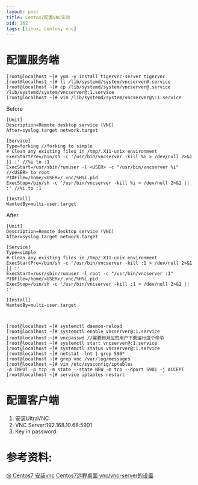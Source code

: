 ```yaml
---
layout: post
title: Centos7配置VNC实战
pid: 162
tags: [linux, centos, vnc]
---
```

# 配置服务端

    [root@localhost ~]# yum -y install tigervnc-server tigervnc
    [root@localhost ~]# ll /lib/systemd/system/vncserver@.service
    [root@localhost ~]# cp /lib/systemd/system/vncserver@.service /lib/systemd/system/vncserver@:1.service
    [root@localhost ~]# vim /lib/systemd/system/vncserver@\:1.service

Before 

    [Unit]
    Description=Remote desktop service (VNC)
    After=syslog.target network.target

    [Service]
    Type=forking //forking to simple
    # Clean any existing files in /tmp/.X11-unix environment
    ExecStartPre=/bin/sh -c '/usr/bin/vncserver -kill %i > /dev/null 2>&1 || :' //%i to :1
    ExecStart=/usr/sbin/runuser -l <USER> -c "/usr/bin/vncserver %i" //<USER> to root
    PIDFile=/home/<USER>/.vnc/%H%i.pid
    ExecStop=/bin/sh -c '/usr/bin/vncserver -kill %i > /dev/null 2>&1 || :' //%i to :1

    [Install]
    WantedBy=multi-user.target


After

    [Unit]
    Description=Remote desktop service (VNC)
    After=syslog.target network.target

    [Service]
    Type=simple
    # Clean any existing files in /tmp/.X11-unix environment
    ExecStartPre=/bin/sh -c '/usr/bin/vncserver -kill :1 > /dev/null 2>&1 || :'
    ExecStart=/usr/sbin/runuser -l root -c "/usr/bin/vncserver :1"
    PIDFile=/home/<USER>/.vnc/%H%i.pid
    ExecStop=/bin/sh -c '/usr/bin/vncserver -kill :1 > /dev/null 2>&1 || :'

    [Install]
    WantedBy=multi-user.target



    [root@localhost ~]# systemctl daemon-reload
    [root@localhost ~]# systemctl enable vncserver@:1.service
    [root@localhost ~]# vncpasswd //需要到对应的用户下面运行这个命令
    [root@localhost ~]# systemctl start vncserver@:1.service
    [root@localhost ~]# systemctl status vncserver@:1.service
    [root@localhost ~]# netstat -lnt | grep 590*
    [root@localhost ~]# grep vnc /var/log/messages
    [root@localhost ~]# vim /etc/sysconfig/iptables
    -A INPUT -p tcp -m state --state NEW -m tcp --dport 5901 -j ACCEPT
    [root@localhost ~]# service iptables restart



# 配置客户端

1. 安装UltraVNC
2. VNC Server:192.168.10.68:5901
3. Key in password.



# 参考资料: 

[@ Centos7 安装vnc](http://blog.sina.com.cn/s/blog_6347780c0102v6ce.html)
[Centos7远程桌面 vnc/vnc-server的设置](http://uchase.blog.51cto.com/880483/1545357)
